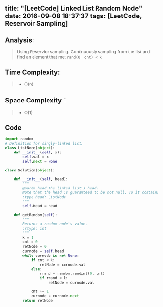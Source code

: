 title: "[LeetCode] Linked List Random Node"
date: 2016-09-08 18:37:37
tags: [LeetCode, Reservoir Sampling]
---

## Analysis:
> Using Reservior sampling. Continuously sampling from the list and find an element that met
> `rand(0, cnt) < k`

## Time Complexity:
> * O(n)

## Space Complexity：
> * O(1)


## Code
```python
import random
# Definition for singly-linked list.
class ListNode(object):
    def __init__(self, x):
        self.val = x
        self.next = None

class Solution(object):

    def __init__(self, head):
        """
        @param head The linked list's head.
        Note that the head is guaranteed to be not null, so it contains at least one node.
        :type head: ListNode
        """
        self.head = head

    def getRandom(self):
        """
        Returns a random node's value.
        :rtype: int
        """
        k = 1
        cnt = 0
        retNode = 0
        curnode = self.head
        while curnode is not None:
            if cnt < k:
                retNode = curnode.val
            else:
                rrand = random.randint(0, cnt)
                if rrand < k:
                    retNode = curnode.val

            cnt += 1
            curnode = curnode.next
        return retNode
```
